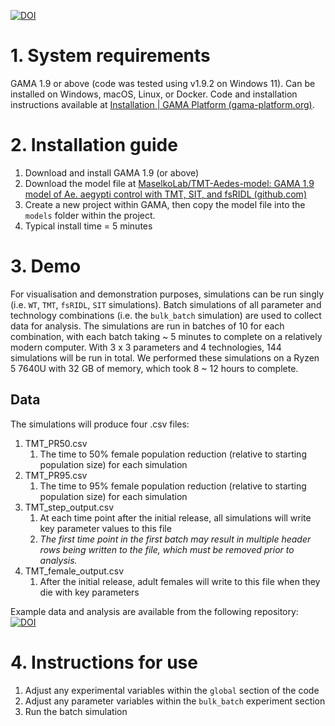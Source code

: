 [![DOI](https://zenodo.org/badge/DOI/10.5281/zenodo.11439090.svg)](https://doi.org/10.5281/zenodo.11439090)

# 1. System requirements
GAMA 1.9 or above (code was tested using v1.9.2 on Windows 11). Can be installed on Windows, macOS, Linux, or Docker. Code and installation instructions available at [Installation | GAMA Platform (gama-platform.org)](https://gama-platform.org/wiki/Installation).
# 2. Installation guide
1. Download and install GAMA 1.9 (or above)
2. Download the model file at [MaselkoLab/TMT-Aedes-model: GAMA 1.9 model of Ae. aegypti control with TMT, SIT, and fsRIDL (github.com)](https://github.com/MaselkoLab/TMT-Aedes-model)
3. Create a new project within GAMA, then copy the model file into the `models` folder within the project.
4. Typical install time = 5 minutes
# 3. Demo
For visualisation and demonstration purposes, simulations can be run singly (i.e. `WT`, `TMT`, `fsRIDL`, `SIT` simulations). Batch simulations of all parameter and technology combinations (i.e. the `bulk_batch` simulation) are used to collect data for analysis. The simulations are run in batches of 10 for each combination, with each batch taking ~ 5 minutes to complete on a relatively modern computer. With 3 x 3 parameters and 4 technologies, 144 simulations will be run in total. We performed these simulations on a Ryzen 5 7640U with 32 GB of memory, which took 8 ~ 12 hours to complete.
## Data
The simulations will produce four .csv files: 
1. TMT_PR50.csv
	1. The time to 50% female population reduction (relative to starting population size) for each simulation
2. TMT_PR95.csv
	1. The time to 95% female population reduction (relative to starting population size) for each simulation
3. TMT_step_output.csv
	1. At each time point after the initial release, all simulations will write key parameter values to this file
	2. *The first time point in the first batch may result in multiple header rows being written to the file, which must be removed prior to analysis.*
4. TMT_female_output.csv
	1. After the initial release, adult females will write to this file when they die with key parameters

 Example data and analysis are available from the following repository:
 [![DOI](https://zenodo.org/badge/DOI/10.5281/zenodo.11465043.svg)](https://doi.org/10.5281/zenodo.11465043)
# 4. Instructions for use
1. Adjust any experimental variables within the `global` section of the code
2. Adjust any parameter variables within the `bulk_batch` experiment section
3. Run the batch simulation
